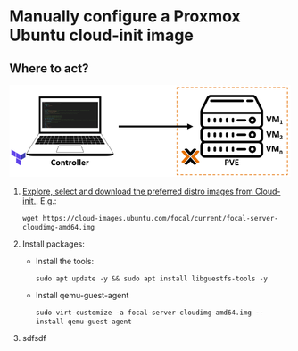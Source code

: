 # Manually configure a Proxmox Ubuntu cloud-init image

## Where to act?

   ![pve](./images/pve.PNG)

1. [Explore, select and download the preferred distro images from Cloud-init.](https://cloud-images.ubuntu.com/). E.g.:

    ```console
    wget https://cloud-images.ubuntu.com/focal/current/focal-server-cloudimg-amd64.img
    ```

2. Install packages:

    - Install the tools:

        ```console
        sudo apt update -y && sudo apt install libguestfs-tools -y
        ```

    - Install qemu-guest-agent

        ```console
        sudo virt-customize -a focal-server-cloudimg-amd64.img --install qemu-guest-agent
        ```

3. sdfsdf